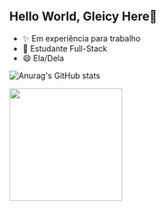 ## Hello World, Gleicy Here👋

- ✨ Em experiência para trabalho
- 📗 Estudante Full-Stack
- 😄 Ela/Dela

![Anurag's GitHub stats](https://github-readme-stats.vercel.app/api?username=anuraghazra&show_icons=true&theme=radical)

<img src="https://www.google.com/url?sa=i&url=https%3A%2F%2Fwww.flaticon.com%2Fbr%2Ficone-gratis%2Fhtml-5_174854&psig=AOvVaw3Peb89iyfvkSPMembQLKDq&ust=1728067524336000&source=images&cd=vfe&opi=89978449&ved=0CBEQjRxqFwoTCMjr4L_w8ogDFQAAAAAdAAAAABAE" width="200">


